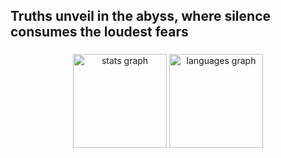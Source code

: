 <h2 align="left">Truths unveil in the abyss, where silence consumes the loudest fears</h2>

###

<div align="center">
  <img src="https://github-readme-stats.vercel.app/api?username=uveil&hide_title=false&hide_rank=false&show_icons=true&include_all_commits=true&count_private=true&disable_animations=false&theme=dracula&locale=en&hide_border=false" height="150" alt="stats graph"  />
  <img src="https://github-readme-stats.vercel.app/api/top-langs?username=uveil&locale=en&hide_title=false&layout=compact&card_width=320&langs_count=5&theme=dracula&hide_border=false" height="150" alt="languages graph"  />
</div>

###
